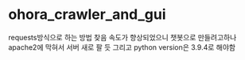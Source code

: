 # ohora_crawler_and_gui
requests방식으로 하는 방법 찾음 
속도가 향상되었으니 챗봇으로 만들려고하나 apache2에 막혀서 서버 새로 팔 듯
그리고 python version은 3.9.4로 해야함
